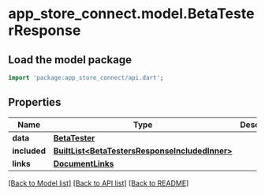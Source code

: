 # app_store_connect.model.BetaTesterResponse

## Load the model package
```dart
import 'package:app_store_connect/api.dart';
```

## Properties
Name | Type | Description | Notes
------------ | ------------- | ------------- | -------------
**data** | [**BetaTester**](BetaTester.md) |  | 
**included** | [**BuiltList&lt;BetaTestersResponseIncludedInner&gt;**](BetaTestersResponseIncludedInner.md) |  | [optional] 
**links** | [**DocumentLinks**](DocumentLinks.md) |  | 

[[Back to Model list]](../README.md#documentation-for-models) [[Back to API list]](../README.md#documentation-for-api-endpoints) [[Back to README]](../README.md)


